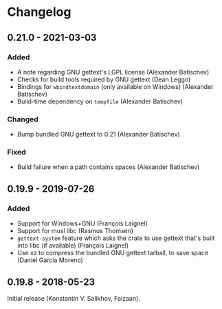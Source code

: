 # Changelog

## 0.21.0 - 2021-03-03

### Added
- A note regarding GNU gettext's LGPL license (Alexander Batischev)
- Checks for build tools required by GNU gettext (Dean Leggo)
- Bindings for `wbindtextdomain` (only available on Windows) (Alexander
    Batischev)
- Build-time dependency on `tempfile` (Alexander Batischev)

### Changed
- Bump bundled GNU gettext to 0.21 (Alexander Batischev)

### Fixed
- Build failure when a path contains spaces (Alexander Batischev)



## 0.19.9 - 2019-07-26

### Added
- Support for Windows+GNU (François Laignel)
- Support for musl libc (Rasmus Thomsen)
- `gettext-system` feature which asks the crate to use gettext that's built into
    libc (if available) (François Laignel)
- Use xz to compress the bundled GNU gettext tarball, to save space (Daniel
    García Moreno)



## 0.19.8 - 2018-05-23

Initial release (Konstantin V. Salikhov, Faizaan).
